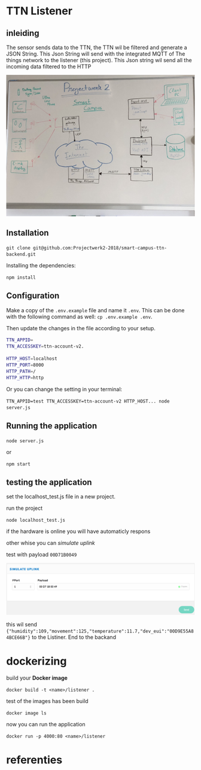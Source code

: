 # TTN Listener

## inleiding

The sensor sends data to the TTN, the TTN wil be filtered and generate a JSON String.
This Json String will send with the integrated MQTT of The things network to the listener (this project).
This Json string wil send all the incoming data filtered to the HTTP

![roadmap](/pictures/roadmap.jpg)

## Installation

`git clone git@github.com:Projectwerk2-2018/smart-campus-ttn-backend.git`

Installing the dependencies:

`npm install`

## Configuration

Make a copy of the `.env.example` file and name it `.env`. This can be done with the following command as well: `cp .env.example .env`.

Then update the changes in the file according to your setup.

```bash
TTN_APPID=
TTN_ACCESSKEY=ttn-account-v2.

HTTP_HOST=localhost
HTTP_PORT=8000
HTTP_PATH=/
HTTP_HTTP=http
```

Or you can change the setting in your terminal:

`TTN_APPID=test TTN_ACCESSKEY=ttn-account-v2 HTTP_HOST... node server.js`

## Running the application

`node server.js`

or

`npm start`

## testing the application

set the localhost_test.js file in a new project.

run the project

`node localhost_test.js`

if the hardware is online you will have automaticly respons

other whise you can _simulate uplink_

test with payload `00D71B0049`

![payload](/pictures/payload.png)

this wil send `{"humidity":109,"movement":125,"temperature":11.7,"dev_eui":"00D9E55A84BCE66B"}` to the Listiner. End to the backand

# dockerizing 


build your **Docker image**

`docker build -t <name>/listener .`

test of the images has been build

`docker image ls`

now you can run the application 

`docker run -p 4000:80 <name>/listener`

# referenties
